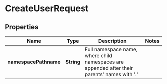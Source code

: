 

# CreateUserRequest


## Properties

| Name | Type | Description | Notes |
|------------ | ------------- | ------------- | -------------|
|**namespacePathname** | **String** | Full namespace name, where child namespaces are appended after their parents&#39; names with &#39;.&#39; |  |



